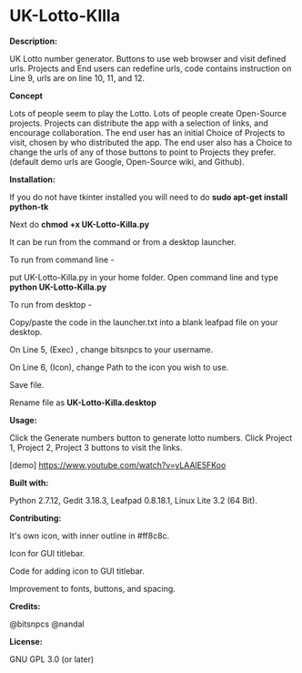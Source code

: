# UK-Lotto-KIlla


**Description:**

UK Lotto number generator.
Buttons to use web browser and visit defined urls.
Projects and End users can redefine urls, code contains instruction on Line 9, urls are on line 10, 11, and 12.

**Concept**

Lots of people seem to play the Lotto.
Lots of people create Open-Source projects.
Projects can distribute the app with a selection of links, and encourage collaboration.
The end user has an initial Choice of Projects to visit, chosen by who distributed the app.
The end user also has a Choice to change the urls of any of those buttons to point to Projects they prefer.
(default demo urls are Google, Open-Source wiki, and Github).

**Installation:** 

If you do not have tkinter installed you will need to do **sudo apt-get install python-tk**

Next do **chmod +x UK-Lotto-Killa.py**

It can be run from the command or from a desktop launcher.

To run from command line -

put UK-Lotto-Killa.py in your home folder.
Open command line and type **python UK-Lotto-Killa.py**

To run from desktop -

Copy/paste the code in the launcher.txt into a blank leafpad file on your desktop.

On Line 5, (Exec) , change bitsnpcs to your username.

On Line 6, (Icon), change Path to the icon you wish to use.

Save file.

Rename file as **UK-Lotto-Killa.desktop**

**Usage:**

Click the Generate numbers button to generate lotto numbers.
Click Project 1, Project 2, Project 3 buttons to visit the links.

[demo] https://www.youtube.com/watch?v=yLAAlE5FKoo

**Built with:**

Python 2.7.12, Gedit 3.18.3, Leafpad 0.8.18.1, Linux Lite 3.2 (64 Bit).

**Contributing:** 

It's own icon, with inner outline in #ff8c8c.

Icon for GUI titlebar.

Code for adding icon to GUI titlebar.

Improvement to fonts, buttons, and spacing. 


**Credits:**

@bitsnpcs 
@nandal

**License:**

GNU GPL 3.0 (or later)
